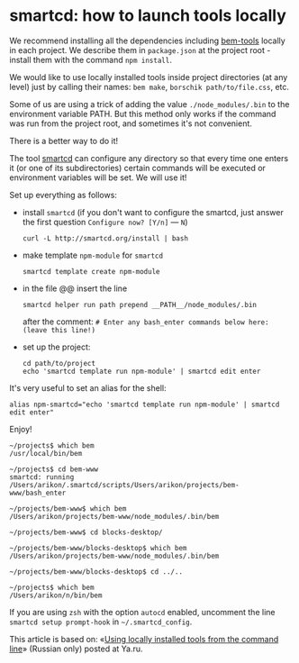 # smartcd: how to launch tools locally

We recommend installing all the dependencies including [bem-tools](http://bem.info/tools/bem/) locally in each project. We describe them in `package.json` at the project root - install them with the command `npm install`.

We would like to use locally installed tools inside project directories (at any level) just by calling their names: `bem make`, `borschik path/to/file.css`, etc.

Some of us are using a trick of adding the value `./node_modules/.bin` to the environment variable PATH. But this method only works if the command was run from the project root, and sometimes it's not convenient.

There is a better way to do it!

The tool [smartcd](https://github.com/cxreg/smartcd) can configure any directory so that every time one enters it (or one of its subdirectories) certain commands will be executed or environment variables will be set. We will use it!

Set up everything as follows:

  - install `smartcd` (if you don't want to configure the smartcd, just answer the first question `Configure now? [Y/n]` — `N`)
    ```
    curl -L http://smartcd.org/install | bash
    ```

  - make template `npm-module` for `smartcd`
    ```
    smartcd template create npm-module
    ```

  - in the file @@ insert the line
    ```
    smartcd helper run path prepend __PATH__/node_modules/.bin
    ```
    after the comment: `# Enter any bash_enter commands below here: (leave this line!)`

  - set up the project:
    ```
    cd path/to/project
    echo 'smartcd template run npm-module' | smartcd edit enter
    ```

It's very useful to set an alias for the shell:

```
alias npm-smartcd="echo 'smartcd template run npm-module' | smartcd edit enter"
```

Enjoy!

```
~/projects$ which bem
/usr/local/bin/bem

~/projects$ cd bem-www
smartcd: running /Users/arikon/.smartcd/scripts/Users/arikon/projects/bem-www/bash_enter

~/projects/bem-www$ which bem
/Users/arikon/projects/bem-www/node_modules/.bin/bem

~/projects/bem-www$ cd blocks-desktop/

~/projects/bem-www/blocks-desktop$ which bem
/Users/arikon/projects/bem-www/node_modules/.bin/bem

~/projects/bem-www/blocks-desktop$ cd ../..

~/projects$ which bem
/Users/arikon/n/bin/bem
```

If you are using `zsh` with the option `autocd` enabled, uncomment the line `smartcd setup prompt-hook` in `~/.smartcd_config`.

<!--(Begin) Article author block
<div class="article-author">
    <div class="article-author__photo">
        <img class="article-author__pictures" src="http://www.gravatar.com/avatar/6fa6da3a6927ded01bac659b5f1b4281.png?s=130" alt="Фотография Алексея Андросова">
    </div>
    <div class="article-author__info">
        <div class="article-author__row">
             <span class="article-author__name">Sergey Belov,
        </div>
        <div class="article-author__row">
          Yandex DevTools Group Team Lead 
        </div>
        <div class="article-author__row">
             <a class="article-author__social-icon b-link" target="_blank" href="http://twitter.com/arik0n">twitter.com/arik0n</a>
        </div>
        <div class="article-author__row">
             <a class="article-author__social-icon b-link" target="_blank" href="http://github.com/arikon">github.com/arikon</a>
        </div>
    </div>
</div>
(End) Article author block-->

This article is based on: «[Using locally installed tools from the command line](http://clubs.ya.ru/bem/replies.xml?item_no=2231)» (Russian only) posted at Ya.ru.

